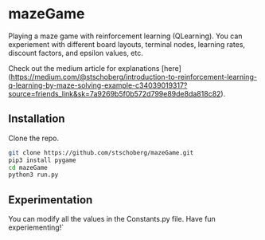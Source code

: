 # mazeGame
Playing a maze game with reinforcement learning (QLearning). You can experiement with different board layouts, terminal nodes, learning rates, discount factors, and epsilon values, etc. 

Check out the medium article for explanations [here] (https://medium.com/@stschoberg/introduction-to-reinforcement-learning-q-learning-by-maze-solving-example-c34039019317?source=friends_link&sk=7a9269b5f0b572d799e89de8da818c82).


## Installation

Clone the repo.

```bash
git clone https://github.com/stschoberg/mazeGame.git
pip3 install pygame
cd mazeGame
python3 run.py
```

## Experimentation
You can modify all the values in the Constants.py file.
Have fun experiementing!`

